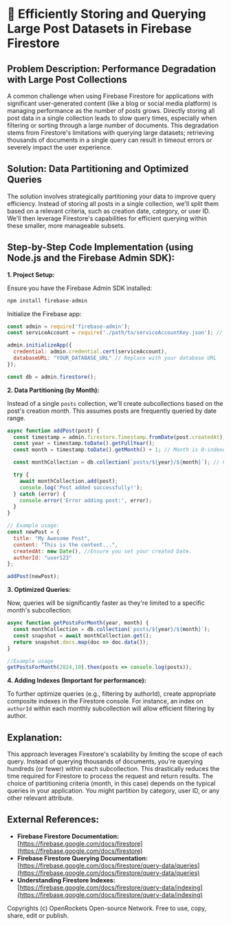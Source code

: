 # 🐞 Efficiently Storing and Querying Large Post Datasets in Firebase Firestore


## Problem Description:  Performance Degradation with Large Post Collections

A common challenge when using Firebase Firestore for applications with significant user-generated content (like a blog or social media platform) is managing performance as the number of posts grows.  Directly storing all post data in a single collection leads to slow query times, especially when filtering or sorting through a large number of documents.  This degradation stems from Firestore's limitations with querying large datasets; retrieving thousands of documents in a single query can result in timeout errors or severely impact the user experience.

## Solution: Data Partitioning and Optimized Queries

The solution involves strategically partitioning your data to improve query efficiency. Instead of storing all posts in a single collection, we'll split them based on a relevant criteria, such as creation date, category, or user ID.  We'll then leverage Firestore's capabilities for efficient querying within these smaller, more manageable subsets.

## Step-by-Step Code Implementation (using Node.js and the Firebase Admin SDK):

**1. Project Setup:**

Ensure you have the Firebase Admin SDK installed:

```bash
npm install firebase-admin
```

Initialize the Firebase app:

```javascript
const admin = require('firebase-admin');
const serviceAccount = require('./path/to/serviceAccountKey.json'); // Replace with your service account key

admin.initializeApp({
  credential: admin.credential.cert(serviceAccount),
  databaseURL: "YOUR_DATABASE_URL" // Replace with your database URL
});

const db = admin.firestore();
```


**2. Data Partitioning (by Month):**

Instead of a single `posts` collection, we'll create subcollections based on the post's creation month.  This assumes posts are frequently queried by date range.


```javascript
async function addPost(post) {
  const timestamp = admin.firestore.Timestamp.fromDate(post.createdAt);
  const year = timestamp.toDate().getFullYear();
  const month = timestamp.toDate().getMonth() + 1; // Month is 0-indexed

  const monthCollection = db.collection(`posts/${year}/${month}`); // Creates subcollections like posts/2024/10, posts/2024/11 etc.

  try {
    await monthCollection.add(post);
    console.log('Post added successfully!');
  } catch (error) {
    console.error('Error adding post:', error);
  }
}

// Example usage:
const newPost = {
  title: "My Awesome Post",
  content: "This is the content...",
  createdAt: new Date(), //Ensure you set your created Date.
  authorId: "user123"
};

addPost(newPost);
```

**3. Optimized Queries:**

Now, queries will be significantly faster as they're limited to a specific month's subcollection:

```javascript
async function getPostsForMonth(year, month) {
  const monthCollection = db.collection(`posts/${year}/${month}`);
  const snapshot = await monthCollection.get();
  return snapshot.docs.map(doc => doc.data());
}

//Example usage
getPostsForMonth(2024,10).then(posts => console.log(posts));
```


**4. Adding Indexes (Important for performance):**

To further optimize queries (e.g., filtering by authorId), create appropriate composite indexes in the Firestore console.  For instance, an index on `authorId` within each monthly subcollection will allow efficient filtering by author.


## Explanation:

This approach leverages Firestore's scalability by limiting the scope of each query.  Instead of querying thousands of documents, you're querying hundreds (or fewer) within each subcollection. This drastically reduces the time required for Firestore to process the request and return results. The choice of partitioning criteria (month, in this case) depends on the typical queries in your application.  You might partition by category, user ID, or any other relevant attribute.

## External References:

* **Firebase Firestore Documentation:** [https://firebase.google.com/docs/firestore](https://firebase.google.com/docs/firestore)
* **Firebase Firestore Querying Documentation:** [https://firebase.google.com/docs/firestore/query-data/queries](https://firebase.google.com/docs/firestore/query-data/queries)
* **Understanding Firestore Indexes:** [https://firebase.google.com/docs/firestore/query-data/indexing](https://firebase.google.com/docs/firestore/query-data/indexing)


Copyrights (c) OpenRockets Open-source Network. Free to use, copy, share, edit or publish.

